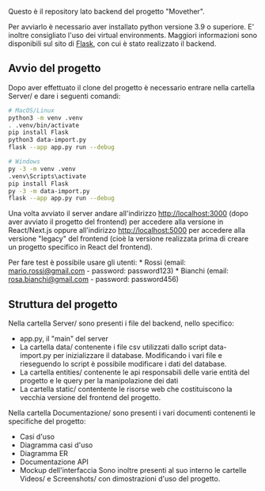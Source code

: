 Questo è il repository lato backend del progetto "Movether".

Per avviarlo è necessario aver installato python versione 3.9 o superiore.
E' inoltre consigliato l'uso dei virtual environments.
Maggiori informazioni sono disponibili sul sito di [Flask](https://flask.palletsprojects.com/en/stable/installation/), con cui è stato realizzato il backend.

## Avvio del progetto

Dopo aver effettuato il clone del progetto è necessario entrare nella cartella Server/ e dare i seguenti comandi:

```bash
# MacOS/Linux
python3 -m venv .venv
. .venv/bin/activate
pip install Flask
python3 data-import.py
flask --app app.py run --debug

# Windows
py -3 -m venv .venv
.venv\Scripts\activate
pip install Flask
py -3 -m data-import.py
flask --app app.py run --debug
```

Una volta avviato il server andare all'indirizzo [http://localhost:3000](http://localhost:3000) (dopo aver avviato il progetto del frontend) per accedere alla versione in React/Next.js oppure all'indirizzo [http://localhost:5000](http://localhost:5000) per accedere alla versione "legacy" del frontend (cioè la versione realizzata prima di creare un progetto specifico in React del frontend).

Per fare test è possibile usare gli utenti:
    * Rossi (email: mario.rossi@gmail.com - password: password123)
    * Bianchi (email: rosa.bianchi@gmail.com - password: password456)

## Struttura del progetto

Nella cartella Server/ sono presenti i file del backend, nello specifico:
* app.py, il "main" del server
* La cartella data/ contenente i file csv utilizzati dallo script data-import.py per inizializzare il database. Modificando i vari file e rieseguendo lo script è possibile modificare i dati del database.
* La cartella entities/ contenente le api responsabili delle varie entità del progetto e le query per la manipolazione dei dati
* La cartella static/ contentente le risorse web che costituiscono la vecchia versione del frontend del progetto.

Nella cartella Documentazione/ sono presenti i vari documenti contenenti le specifiche del progetto:
* Casi d'uso
* Diagramma casi d'uso
* Diagramma ER
* Documentazione API
* Mockup dell'interfaccia
Sono inoltre presenti al suo interno le cartelle Videos/ e Screenshots/ con dimostrazioni d'uso del progetto.
